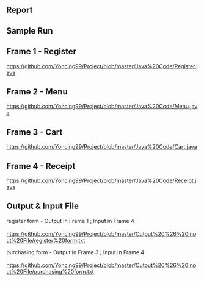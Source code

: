 ## Report

## Sample Run

## Frame 1 - Register
https://github.com/Yoncing99/Project/blob/master/Java%20Code/Register.java

## Frame 2 - Menu
https://github.com/Yoncing99/Project/blob/master/Java%20Code/Menu.java

## Frame 3 - Cart
https://github.com/Yoncing99/Project/blob/master/Java%20Code/Cart.java

## Frame 4 - Receipt
https://github.com/Yoncing99/Project/blob/master/Java%20Code/Receipt.java

## Output & Input File
register form -
                Output in Frame 1 ; Input in Frame 4<br/><br/>
https://github.com/Yoncing99/Project/blob/master/Output%20%26%20Input%20File/register%20form.txt
                
purchasing form -
                Output in Frame 3 ; Input in Frame 4<br/><br/>
https://github.com/Yoncing99/Project/blob/master/Output%20%26%20Input%20File/purchasing%20form.txt


